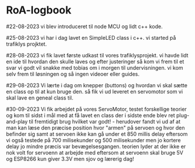 # RoA-logbook
#22-08-2023
vi blev introduceret til node MCU og lidt c++ kode.

#25-08-2023
vi har i dag lavet en SimpleLED class i c++.
vi started på trafiklys projktet.

#28-08-2023 vi fik lavet første udkast til vores trafiklysprojekt. vi havde lidt en ide til hvordan den skulle laves og efter justeringer så kom vi frem til et svar vi godt vil snakke med tobias om i morgen til undervisningen. vi kom selv frem til løsningen og så ingen videoer eller guides.

#29-08-2023
Vi lærte i dag om knepper (buttons) og hvordan vi skal sætte en class op til at kun bruge den. så fik vi ud leveret en servomotor som vi skal lave en geneal class til.

#30-09-2023
Vi fik arbejdet på vores ServoMotor, testet forskellige teorier og kom til sidst i mål med at få lavet en class der i sidste ende blev ret plug-and-play til fremtidigt brug hvilket var godt! - herudover fandt vi ud af at man kan læse den præcise position hvor "armen" på servoen og hvor den befinder sig samt at servoen ikke kan gå under et 850 millis delay eftersom vi også testede på 700 milisekunder og 500 milisekunder men jo kortere delay jo mindre præcis var bevægelsesgangen. teorien lyder at der ikke er nok volt for servoenn at arbejde med eftersom at servoenn skal bruge 5V og ESP8266 kun giver 3.3V men sjov og lærerig dag!
